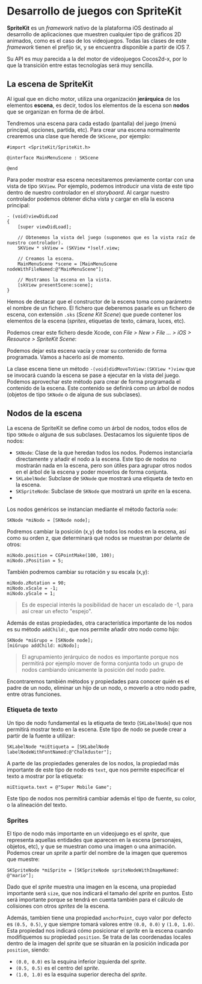 # Desarrollo de juegos con SpriteKit

**SpriteKit** es un _framework_ nativo de la plataforma iOS destinado al desarrollo de aplicaciones que muestren cualquier tipo de gráficos 2D animados, como es el caso de los videojuegos. Todas las clases de este _framework_ tienen el prefijo `SK`, y se encuentra disponible a partir de iOS 7.

Su API es muy parecida a la del motor de videojuegos Cocos2d-x, por lo que la transición entre estas tecnologías será muy sencilla. 

## La escena de SpriteKit

Al igual que en dicho motor, utiliza una organización **jerárquica** de los elementos **escena**, es decir, todos los elementos de la escena son **nodos** que se organizan en forma de de árbol. 

Tendremos una escena para cada estado (pantalla) del juego (menú principal, opciones, partida, etc). Para crear una escena normalmente crearemos una clase que herede de `SKScene`, por ejemplo:

```objc
#import <SpriteKit/SpriteKit.h>

@interface MainMenuScene : SKScene

@end
```

Para poder mostrar esa escena necesitaremos previamente contar con una vista de tipo `SKView`. Por ejemplo, podemos introducir una vista de este tipo dentro de nuestro controlador en el _storyboard_. Al cargar nuestro controlador podemos obtener dicha vista y cargar en ella la escena principal:

```objc
- (void)viewDidLoad
{
    [super viewDidLoad];

    // Obtenemos la vista del juego (suponemos que es la vista raíz de nuestro controlador).
    SKView * skView = (SKView *)self.view;

    // Creamos la escena.
    MainMenuScene *scene = [MainMenuScene nodeWithFileNamed:@"MainMenuScene"];

    // Mostramos la escena en la vista.
    [skView presentScene:scene];
}
```

Hemos de destacar que el constructor de la escena toma como parámetro el nombre de un fichero. El fichero que deberemos pasarle es un fichero de escena, con extensión `.sks` (_Scene Kit Scene_) que puede contener los elementos de la escena (_sprites_, etiquetas de texto, cámara, luces, etc). 

Podemos crear este fichero desde Xcode, con _File > New > File ... > iOS > Resource > SpriteKit Scene_:


Podemos dejar esta escena vacía y crear su contenido de forma programada. Vamos a hacerlo así de momento.

La clase escena tiene un método `-(void)didMoveToView:(SKView *)view` que se invocará cuando la escena se pase a ejecutar en la vista del juego. Podemos aprovechar este método para crear de forma programada el contenido de la escena. Este contenido se definirá como un árbol de nodos (objetos de tipo `SKNode` o de alguna de sus subclases).

## Nodos de la escena

La escena de SpriteKit se define como un árbol de nodos, todos ellos de tipo `SKNode` o alguna de sus subclases. Destacamos los siguiente tipos de nodos:

* `SKNode`: Clase de la que heredan todos los nodos. Podemos instanciarla directamente y añadir el nodo a la escena. Este tipo de nodos no mostrarán nada en la escena, pero son útiles para agrupar otros nodos en el árbol de la escena y poder moverlos de forma conjunta.
* `SKLabelNode`: Subclase de `SKNode` que mostrará una etiqueta de texto en la escena.
* `SKSpriteNode`: Subclase de `SKNode` que mostrará un _sprite_ en la escena. 
* 

Los nodos genéricos se instancian mediante el método factoría `node`:

```objc
SKNode *miNodo = [SKNode node];
```

Podremos cambiar la posición (x,y) de todos los nodos en la escena, así como su orden z, que determinará qué nodos se muestran por delante de otros:

```objc
miNodo.position = CGPointMake(100, 100);
miNodo.zPosition = 5;
```

También podremos cambiar su rotación y su escala (x,y):

```objc
miNodo.zRotation = 90;
miNodo.xScale = -1;
miNodo.yScale = 1;
```

> Es de especial interés la posibilidad de hacer un escalado de -1, para así crear un efecto "espejo".

Además de estas propiedades, otra característica importante de los nodos es su método `addChild:`, que nos permite añadir otro nodo como hijo:

```objc
SKNode *miGrupo = [SKNode node];
[miGrupo addChild: miNodo];
```

> El agrupamiento jerárquico de nodos es importante porque nos permitirá por ejemplo mover de forma conjunta todo un grupo de nodos cambiando únicamente la posición del nodo padre.

Encontraremos también métodos y propiedades para conocer quién es el padre de un nodo, eliminar un hijo de un nodo, o moverlo a otro nodo padre, entre otras funciones.

### Etiqueta de texto

Un tipo de nodo fundamental es la etiqueta de texto (`SKLabelNode`) que nos permitirá mostrar texto en la escena. Este tipo de nodo se puede crear a partir de la fuente a utilizar:

```objc
SKLabelNode *miEtiqueta = [SKLabelNode labelNodeWithFontNamed:@"Chalkduster"];
```

A parte de las propiedades generales de los nodos, la propiedad más importante de este tipo de nodo es `text`, que nos permite especificar el texto a mostrar por la etiqueta:

```objc
miEtiqueta.text = @"Super Mobile Game";
```

Este tipo de nodos nos permitirá cambiar además el tipo de fuente, su color, o la alineación del texto.

### Sprites

El tipo de nodo más importante en un videojuego es el _sprite_, que representa aquellas entidades que aparecen en la escena (personajes, objetos, etc), y que se muestran como una imagen o una animación. Podemos crear un _sprite_ a partir del nombre de la imagen que queremos que muestre:

```objc
SKSpriteNode *miSprite = [SKSpriteNode spriteNodeWithImageNamed: @"mario"];
```

Dado que el _sprite_ muestra una imagen en la escena, una propiedad importante será `size`, que nos indicará el tamaño del _sprite_ en puntos. Esto será importante porque se tendrá en cuenta también para el cálculo de colisiones con otros _sprites_ de la escena. 

Además, tambien tiene una propiedad `anchorPoint`, cuyo valor por defecto es `(0.5, 0.5)`, y que siempre tomará valores entre `(0.0, 0.0)` y `(1.0, 1.0)`. Esta propiedad nos indicará cómo posicionar el _sprite_ en la escena cuando modifiquemos su propiedad `position`. Se trata de las coordenadas locales dentro de la imagen del _sprite_ que se situarán en la posición indicada por `position`, siendo:

* `(0.0, 0.0)` es la esquina inferior izquierda del _sprite_.
* `(0.5, 0.5)` es el centro del _sprite_.
* `(1.0, 1.0)` es la esquina superior derecha del _sprite_.

